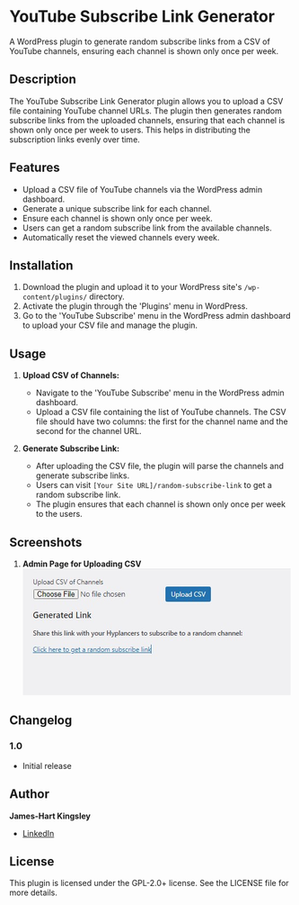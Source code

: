 # YouTube Subscribe Link Generator

A WordPress plugin to generate random subscribe links from a CSV of YouTube channels, ensuring each channel is shown only once per week.

## Description

The YouTube Subscribe Link Generator plugin allows you to upload a CSV file containing YouTube channel URLs. The plugin then generates random subscribe links from the uploaded channels, ensuring that each channel is shown only once per week to users. This helps in distributing the subscription links evenly over time.

## Features

- Upload a CSV file of YouTube channels via the WordPress admin dashboard.
- Generate a unique subscribe link for each channel.
- Ensure each channel is shown only once per week.
- Users can get a random subscribe link from the available channels.
- Automatically reset the viewed channels every week.

## Installation

1. Download the plugin and upload it to your WordPress site's `/wp-content/plugins/` directory.
2. Activate the plugin through the 'Plugins' menu in WordPress.
3. Go to the 'YouTube Subscribe' menu in the WordPress admin dashboard to upload your CSV file and manage the plugin.

## Usage

1. **Upload CSV of Channels:**
   - Navigate to the 'YouTube Subscribe' menu in the WordPress admin dashboard.
   - Upload a CSV file containing the list of YouTube channels. The CSV file should have two columns: the first for the channel name and the second for the channel URL.

2. **Generate Subscribe Link:**
   - After uploading the CSV file, the plugin will parse the channels and generate subscribe links.
   - Users can visit `[Your Site URL]/random-subscribe-link` to get a random subscribe link.
   - The plugin ensures that each channel is shown only once per week to the users.

## Screenshots

1. **Admin Page for Uploading CSV**  
   ![Admin Page for Uploading CSV](https://github.com/kcblak/YouTube-Subscribe-Link-Generator/blob/master/Admin%20Page%20for%20Uploading%20CSV.jpg)



## Changelog

### 1.0
- Initial release

## Author

**James-Hart Kingsley**  
- [LinkedIn](https://www.linkedin.com/in/kingsley-james-hart-93679b184/?originalSubdomain=ng)

## License

This plugin is licensed under the GPL-2.0+ license. See the LICENSE file for more details.
